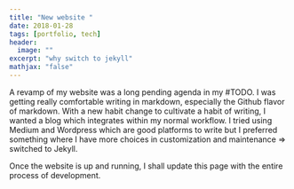 ```yaml
---
title: "New website "
date: 2018-01-28
tags: [portfolio, tech]
header:
  image: ""
excerpt: "why switch to jekyll"
mathjax: "false"
---
```

A revamp of my website was a long pending agenda in my #TODO. I was getting really comfortable writing in markdown, especially the Github flavor of markdown. With a new habit change to cultivate a habit of writing, I wanted a blog which integrates within my normal workflow. I tried using Medium and Wordpress which are good platforms to write but I preferred something where I have more choices in customization and maintenance => switched to Jekyll.

Once the website is up and running, I shall update this page with the entire process of development.